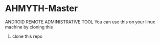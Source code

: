 # AHMYTH-Master
ANDROID REMOTE ADMINISTRATIVE TOOL
You can use this on your linux machine by cloning this 

1. clone this repo
